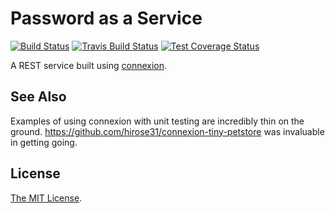 # Password as a Service

[![Build Status](https://dev.azure.com/jlmelville/Python%20Pipeline/_apis/build/status/jlmelville.passaas?branchName=master)](https://dev.azure.com/jlmelville/Python%20Pipeline/_build/latest?definitionId=3&branchName=master)
[![Travis Build Status](https://travis-ci.org/jlmelville/passaas.svg?branch=master)](https://travis-ci.org/jlmelville/passaas)
[![Test Coverage Status](https://coveralls.io/repos/github/jlmelville/passaas/badge.svg)](https://coveralls.io/github/jlmelville/passaas)

A REST service built using [connexion](https://github.com/zalando/connexion).

## See Also

Examples of using connexion with unit testing are incredibly thin on the ground. <https://github.com/hirose31/connexion-tiny-petstore> was invaluable in getting going.

## License

[The MIT License](https://opensource.org/licenses/MIT).

